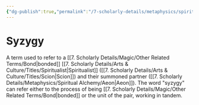 ```yaml
---
{"dg-publish":true,"permalink":"/7-scholarly-details/metaphysics/spiritual-alchemy/syzygy/","noteIcon":""}
---
```


# Syzygy

A term used to refer to a [[7. Scholarly Details/Magic/Other Related Terms/Bond\|bonded]] [[7. Scholarly Details/Arts & Culture/Titles/Spiritualist\|Spiritualist]] ([[7. Scholarly Details/Arts & Culture/Titles/Scion\|Scion]]) and their summoned partner ([[7. Scholarly Details/Metaphysics/Spiritual Alchemy/Aeon\|Aeon]]). The word "syzygy" can refer either to the process of being [[7. Scholarly Details/Magic/Other Related Terms/Bond\|bonded]] or the unit of the pair, working in tandem. 
